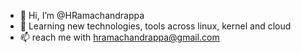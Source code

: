 - 👋 Hi, I’m @HRamachandrappa
- 👀 Learning new technologies, tools across linux, kernel and cloud
- 📫 reach me with hramachandrappa@gmail.com

<!---
HRamachandrappa/HRamachandrappa is a ✨ special ✨ repository because its `README.md` (this file) appears on your GitHub profile.
You can click the Preview link to take a look at your changes.
--->
